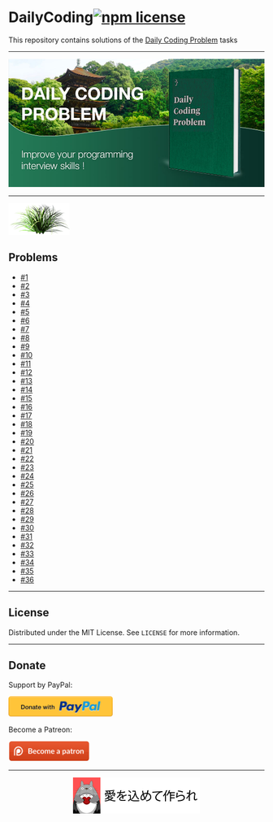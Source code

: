 # DailyCoding[![npm license](https://img.shields.io/npm/l/awesome-badges.svg)](https://www.npmjs.org/package/awesome-badges)

This repository contains solutions of the [Daily Coding Problem](https://www.dailycodingproblem.com/) tasks

<hr />

<p align="center">
<img src="./.images/image1.jpg" alt="Daily Coding Problem">
</p>

<hr />


<img src="./.images/image3.png" /><br/>

## Problems

* [#1](https://github.com/vladimirlukyanov/DailyCodingProblem/wiki/Problem1)
* [#2](https://github.com/vladimirlukyanov/DailyCodingProblem/wiki/Problem2)
* [#3](https://github.com/vladimirlukyanov/DailyCodingProblem/wiki/Problem3)
* [#4](https://github.com/vladimirlukyanov/DailyCodingProblem/wiki/Problem4)
* [#5](https://github.com/vladimirlukyanov/DailyCodingProblem/wiki/Problem5)
* [#6](https://github.com/vladimirlukyanov/DailyCodingProblem/wiki/Problem6)
* [#7](https://github.com/vladimirlukyanov/DailyCodingProblem/wiki/Problem7)
* [#8](https://github.com/vladimirlukyanov/DailyCodingProblem/wiki/Problem8)
* [#9](https://github.com/vladimirlukyanov/DailyCodingProblem/wiki/Problem9)
* [#10](https://github.com/vladimirlukyanov/DailyCodingProblem/wiki/Problem10)
* [#11](https://github.com/vladimirlukyanov/DailyCodingProblem/wiki/Problem11)
* [#12](https://github.com/vladimirlukyanov/DailyCodingProblem/wiki/Problem12)
* [#13](https://github.com/vladimirlukyanov/DailyCodingProblem/wiki/Problem13)
* [#14](https://github.com/vladimirlukyanov/DailyCodingProblem/wiki/Problem14)
* [#15](https://github.com/vladimirlukyanov/DailyCodingProblem/wiki/Problem15)
* [#16](https://github.com/vladimirlukyanov/DailyCodingProblem/wiki/Problem16)
* [#17](https://github.com/vladimirlukyanov/DailyCodingProblem/wiki/Problem17)
* [#18](https://github.com/vladimirlukyanov/DailyCodingProblem/wiki/Problem18)
* [#19](https://github.com/vladimirlukyanov/DailyCodingProblem/wiki/Problem19)
* [#20](https://github.com/vladimirlukyanov/DailyCodingProblem/wiki/Problem20)
* [#21](https://github.com/vladimirlukyanov/DailyCodingProblem/wiki/Problem21)
* [#22](https://github.com/vladimirlukyanov/DailyCodingProblem/wiki/Problem22)
* [#23](https://github.com/vladimirlukyanov/DailyCodingProblem/wiki/Problem23)
* [#24](https://github.com/vladimirlukyanov/DailyCodingProblem/wiki/Problem24)
* [#25](https://github.com/vladimirlukyanov/DailyCodingProblem/wiki/Problem25)
* [#26](https://github.com/vladimirlukyanov/DailyCodingProblem/wiki/Problem26)
* [#27](https://github.com/vladimirlukyanov/DailyCodingProblem/wiki/Problem27)
* [#28](https://github.com/vladimirlukyanov/DailyCodingProblem/wiki/Problem28)
* [#29](https://github.com/vladimirlukyanov/DailyCodingProblem/wiki/Problem29)
* [#30](https://github.com/vladimirlukyanov/DailyCodingProblem/wiki/Problem30)
* [#31](https://github.com/vladimirlukyanov/DailyCodingProblem/wiki/Problem31)
* [#32](https://github.com/vladimirlukyanov/DailyCodingProblem/wiki/Problem32)
* [#33](https://github.com/vladimirlukyanov/DailyCodingProblem/wiki/Problem33)
* [#34](https://github.com/vladimirlukyanov/DailyCodingProblem/wiki/Problem34)
* [#35](https://github.com/vladimirlukyanov/DailyCodingProblem/wiki/Problem35)
* [#36](https://github.com/vladimirlukyanov/DailyCodingProblem/wiki/Problem36)
<hr />

<!-- LICENSE -->

## License

Distributed under the MIT License. See `LICENSE` for more information.

<hr />

<!-- DONATE -->

## Donate

Support by PayPal:

<p><a href="https://www.paypal.me/vladimirlukyanov">
    <img src="./.images/paypal-button-png-10.png" height="40" />
</a></p>

Become a Patreon:

<a href="https://www.patreon.com/vladimirlukyanov">
    <img src="./.images/patreon-button-png-10.png" height="40" />
</a>

<hr />

<p align="center">
    <img src="./.images/footer.png" alt="愛を込めて作られ" style="max-width:100%;"><br />
  
</p>
